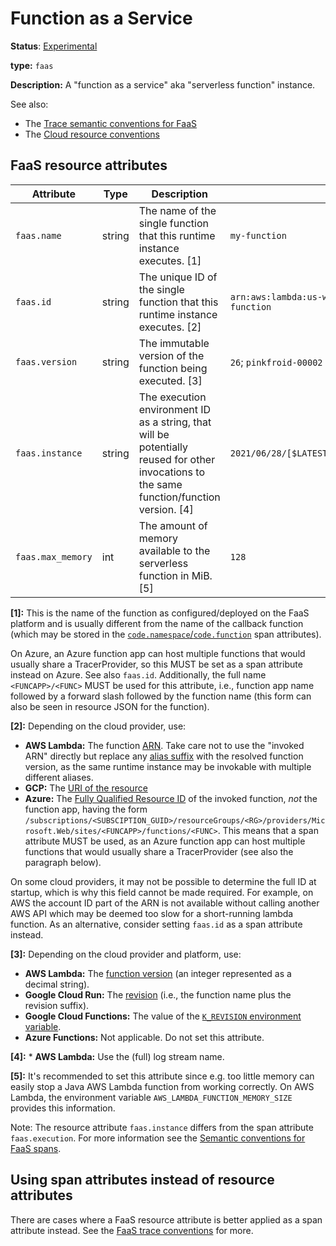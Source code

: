 # Function as a Service

**Status**: [Experimental](../../document-status.md)

**type:** `faas`

**Description:** A "function as a service" aka "serverless function" instance.

See also:

- The [Trace semantic conventions for FaaS](../../trace/semantic_conventions/faas.md)
- The [Cloud resource conventions](cloud.md)

## FaaS resource attributes

<!-- semconv faas_resource -->
| Attribute  | Type | Description  | Examples  | Required |
|---|---|---|---|---|
| `faas.name` | string | The name of the single function that this runtime instance executes. [1] | `my-function` | Yes |
| `faas.id` | string | The unique ID of the single function that this runtime instance executes. [2] | `arn:aws:lambda:us-west-2:123456789012:function:my-function` | No |
| `faas.version` | string | The immutable version of the function being executed. [3] | `26`; `pinkfroid-00002` | No |
| `faas.instance` | string | The execution environment ID as a string, that will be potentially reused for other invocations to the same function/function version. [4] | `2021/06/28/[$LATEST]2f399eb14537447da05ab2a2e39309de` | No |
| `faas.max_memory` | int | The amount of memory available to the serverless function in MiB. [5] | `128` | No |

**[1]:** This is the name of the function as configured/deployed on the FaaS
platform and is usually different from the name of the callback
function (which may be stored in the
[`code.namespace`/`code.function`](../../trace/semantic_conventions/span-general.md#source-code-attributes)
span attributes).

On Azure, an Azure function app can host multiple functions that would usually share
a TracerProvider, so this MUST be set as a span attribute instead on Azure. See also
`faas.id`. Additionally, the full name `<FUNCAPP>/<FUNC>` MUST be used for this attribute, i.e., function app name followed by a forward slash followed by the function
name (this form can also be seen in resource JSON for the function).

**[2]:** Depending on the cloud provider, use:

* **AWS Lambda:** The function [ARN](https://docs.aws.amazon.com/general/latest/gr/aws-arns-and-namespaces.html).
Take care not to use the "invoked ARN" directly but replace any
[alias suffix](https://docs.aws.amazon.com/lambda/latest/dg/configuration-aliases.html) with the resolved function version, as the same runtime instance may be invokable with multiple
different aliases.
* **GCP:** The [URI of the resource](https://cloud.google.com/iam/docs/full-resource-names)
* **Azure:** The [Fully Qualified Resource ID](https://docs.microsoft.com/en-us/rest/api/resources/resources/get-by-id) of the invoked function, *not* the function app,
having the form `/subscriptions/<SUBSCIPTION_GUID>/resourceGroups/<RG>/providers/Microsoft.Web/sites/<FUNCAPP>/functions/<FUNC>`. This means that a span attribute MUST
be used, as an Azure function app can host multiple functions that would usually share
a TracerProvider (see also the paragraph below).

On some cloud providers, it may not be possible to determine the full ID at startup,
which is why this field cannot be made required. For example, on AWS the account ID
part of the ARN is not available without calling another AWS API
which may be deemed too slow for a short-running lambda function.
As an alternative, consider setting `faas.id` as a span attribute instead.

**[3]:** Depending on the cloud provider and platform, use:

* **AWS Lambda:** The [function version](https://docs.aws.amazon.com/lambda/latest/dg/configuration-versions.html)
  (an integer represented as a decimal string).
* **Google Cloud Run:** The [revision](https://cloud.google.com/run/docs/managing/revisions)
  (i.e., the function name plus the revision suffix).
* **Google Cloud Functions:** The value of the
  [`K_REVISION` environment variable](https://cloud.google.com/functions/docs/env-var#runtime_environment_variables_set_automatically).
* **Azure Functions:** Not applicable. Do not set this attribute.

**[4]:** * **AWS Lambda:** Use the (full) log stream name.

**[5]:** It's recommended to set this attribute since e.g. too little memory can easily stop a Java AWS Lambda function from working correctly. On AWS Lambda, the environment variable `AWS_LAMBDA_FUNCTION_MEMORY_SIZE` provides this information.
<!-- endsemconv -->

Note: The resource attribute `faas.instance` differs from the span attribute `faas.execution`. For more information see the [Semantic conventions for FaaS spans](../../trace/semantic_conventions/faas.md#difference-between-execution-and-instance).

## Using span attributes instead of resource attributes

There are cases where a FaaS resource attribute is better applied as a span
attribute instead.
See the [FaaS trace conventions](../../trace/semantic_conventions/faas.md) for more.
